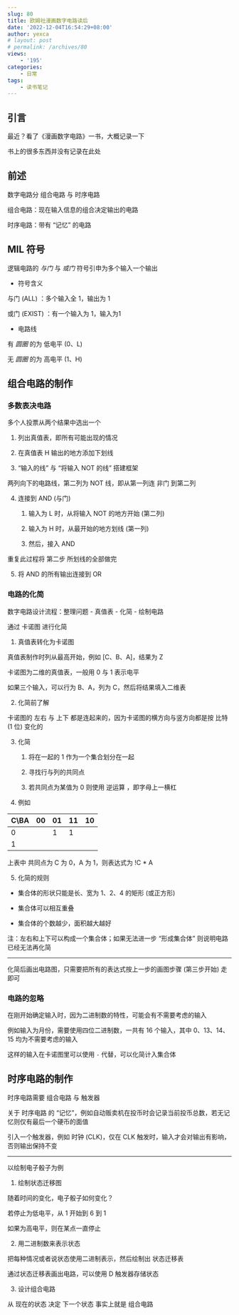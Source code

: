 ```yaml
---
slug: 80
title: 欧姆社漫画数字电路读后
date: '2022-12-04T16:54:29+08:00'
author: yexca
# layout: post
# permalink: /archives/80
views:
    - '195'
categories:
    - 日常
tags:
    - 读书笔记
---
```


## 引言

最近？看了《漫画数字电路》一书，大概记录一下

书上的很多东西并没有记录在此处

## 前述

数字电路分 组合电路 与 时序电路

组合电路：现在输入信息的组合决定输出的电路

时序电路：带有 “记忆” 的电路

## MIL 符号

逻辑电路的 *与门* 与 *或门* 符号引申为多个输入一个输出

* 符号含义

与门 (ALL) ：多个输入全 1，输出为 1

或门 (EXIST) ：有一个输入为 1，输入为1

* 电路线

有 *圆圈* 的为 低电平 (0、L) 

无 *圆圈* 的为 高电平 (1、H)

## 组合电路的制作

### 多数表决电路

多个人投票从两个结果中选出一个

1. 列出真值表，即所有可能出现的情况

2. 在真值表 H 输出的地方添加下划线

3. “输入的线” 与 “将输入 NOT 的线” 搭建框架

两列向下的电路线，第二列为 NOT 线，即从第一列连 非门 到第二列

4. 连接到 AND (与门)

   1. 输入为 L 时，从将输入 NOT 的地方开始 (第二列)

   2. 输入为 H 时，从最开始的地方划线 (第一列)

   3. 然后，接入 AND

重复此过程将 第二步 所划线的全部做完

5. 将 AND 的所有输出连接到 OR

### 电路的化简

数字电路设计流程：整理问题 - 真值表 - 化简 - 绘制电路

通过 卡诺图 进行化简

1. 真值表转化为卡诺图

真值表制作时列从最高开始，例如 [C、B、A]，结果为 Z

卡诺图为二维的真值表，一般用 0 与 1 表示电平

如果三个输入，可以行为 B、A，列为 C，然后将结果填入二维表

2. 化简前了解

卡诺图的 左右 与 上下 都是连起来的，因为卡诺图的横方向与竖方向都是按 比特 (1 位) 变化的

3. 化简

   1. 将在一起的 1 作为一个集合划分在一起

   2. 寻找行与列的共同点

   3. 若共同点为某值为 0 则使用 逆运算 ，即字母上一横杠

4. 例如

| C\BA | 00   | 01   | 11   | 10   |
| ---- | ---- | ---- | ---- | ---- |
| 0    |      | 1    | 1    |      |
| 1    |      |      |      |      |

上表中 共同点为 C 为 0，A 为 1，则表达式为 !C * A

5. 化简的规则

* 集合体的形状只能是长、宽为 1、2、4 的矩形 (或正方形)

* 集合体可以相互重叠

* 集合体的个数越少，面积越大越好

注：左右和上下可以构成一个集合体；如果无法进一步 “形成集合体” 则说明电路已经无法再化简

---

化简后画出电路图，只需要把所有的表达式按上一步的画图步骤 (第三步开始) 走即可

### 电路的忽略

在刚开始确定输入时，因为二进制数的特性，可能会有不需要考虑的输入

例如输入为月份，需要使用四位二进制数，一共有 16 个输入，其中 0、13、14、15 均为不需要考虑的输入

这样的输入在卡诺图里可以使用 `-` 代替，可以化简计入集合体

## 时序电路的制作

时序电路需要 组合电路 与 触发器

关于 时序电路 的 “记忆”，例如自动贩卖机在投币时会记录当前投币总数，若无记忆则仅有最后一个硬币的面值

引入一个触发器，例如 时钟 (CLK)，仅在 CLK 触发时，输入才会对输出有影响，否则输出保持不变

---

以绘制电子骰子为例

1. 绘制状态迁移图

随着时间的变化，电子骰子如何变化？

若停止为低电平，从 1 开始到 6 到 1

如果为高电平，则在某点一直停止

2. 用二进制数来表示状态

把每种情况或者说状态使用二进制表示，然后绘制出 状态迁移表

通过状态迁移表画出电路，可以使用 D 触发器存储状态

3. 设计组合电路

从 现在的状态 决定 下一个状态 事实上就是 组合电路